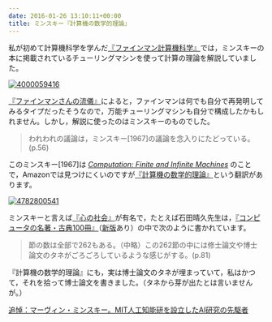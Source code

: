 ```yaml
---
date: 2016-01-26 13:10:11+00:00
title: ミンスキー『計算機の数学的理論』
---
```


私が初めて計算機科学を学んだ[『ファインマン計算機科学』](http://www.amazon.co.jp/dp/4000059416?tag=inquisitor-22)では，ミンスキーの本に掲載されているチューリングマシンを使って計算の理論を解説していました。

[![4000059416](https://images-fe.ssl-images-amazon.com/images/P/4000059416.09.jpg)](http://www.amazon.co.jp/dp/4000059416?tag=inquisitor-22)

[『ファインマンさんの流儀』](http://blog.unfindable.net/archives/7860)によると，ファインマンは何でも自分で再発明してみるタイプだったそうなので，万能チューリングマシンも自分で構成したかもしれません。しかし，解説に使ったのはミンスキーのものでした。

>われわれの議論は，ミンスキー[1967]の議論を念入りにたどっている。(p.56)

このミンスキー[1967]は [_Computation: Finite and Infinite Machines_](http://www.amazon.co.jp/dp/0131654497?tag=inquisitor-22) のことで，Amazonでは見つけにくいのですが[『計算機の数学的理論』](http://www.amazon.co.jp/dp/B000JA2XEC?tag=inquisitor-22)という翻訳があります。

[![4782800541](https://images-fe.ssl-images-amazon.com/images/P/4782800541.09.jpg)](http://www.amazon.co.jp/dp/4782800541?tag=inquisitor-22)

ミンスキーと言えば[『心の社会』](http://www.amazon.co.jp/dp/4782800541?tag=inquisitor-22)が有名で，たとえば石田晴久先生は，[『コンピュータの名著・古典100冊』](http://www.amazon.co.jp/dp/4844318284?tag=inquisitor-22)（[新版](http://www.amazon.co.jp/dp/B009NQ7MIA?tag=inquisitor-22)あり）の中で次のように書かれています。

>節の数は全部で262もある。（中略）この262節の中には修士論文や博士論文のタネがごろごろしているような感じがする。(p.81)

『計算機の数学的理論』にも，実は博士論文のタネが埋まっていて，私はかつて，それを拾って博士論文を書きました。（タネから芽が出たとは言いませんが。）

[追悼：マーヴィン・ミンスキー。MIT人工知能研を設立したAI研究の先駆者](http://japanese.engadget.com/2016/01/26/mit-ai/)
